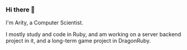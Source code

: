 ### Hi there 👋

I'm Arity, a Computer Scientist.

I mostly study and code in Ruby, and am working on a server backend project in it, and a long-term game project in DragonRuby.

<!--
**ZeroPivot/ZeroPivot** is a ✨ _special_ ✨ repository because its `README.md` (this file) appears on your GitHub profile.

Here are some ideas to get you started:

- 🔭 I’m currently working on ...
- 🌱 I’m currently learning ...
- 👯 I’m looking to collaborate on ...
- 🤔 I’m looking for help with ...
- 💬 Ask me about ...
- 📫 How to reach me: ...
- 😄 Pronouns: ...
- ⚡ Fun fact: ...
-->
